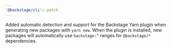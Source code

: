 ```yaml
---
'@backstage/cli': patch
---
```


Added automatic detection and support for the Backstage Yarn plugin when generating new packages with `yarn new`. When the plugin is installed, new packages will automatically use `backstage:^` ranges for `@backstage/*` dependencies.

